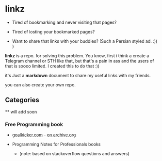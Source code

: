 # linkz
* Tired of bookmarking and never visiting that pages? 

* Tired of losting your bookmarked pages?

* Want to share that links with your buddies?  (Such a Persian styled ad. :)) )

**linkz** is a repo. for solving this problem. You know, first i think a create a Telegram channel or STH like that, but that's a pain in ass and the users of that is soooo limited. I created this to do that :))

it's Just a **markdown** document to share my useful links with my friends.

you can also create your own repo.

## Categories

** will add soon


### Free Programming book

* [goalkicker.com](https://goalkicker.com) - [on archive.org](https://web.archive.org/web/20180615000000*/https://goalkicker.com) 

* Programming Notes for Professionals books 

    * (note: based on stackoverflow questions and answers)

